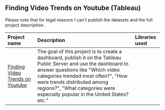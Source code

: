 ## Finding Video Trends on Youtube (Tableau)

Please note that for legal reasons I can't publish the datasets and the full project description. 

| Project name | Description | Libraries used | 
| :---------------------- | :---------------------- | :---------------------- |
| [Finding Video Trends on Youtube](https://github.com/vadim-fridman/portfolio-yandex-practicum/edit/master/08_Tableau_Dashboard_Project) | The goal of this project is to create a dashboard, publish it on the Tableau Public Server and use the dashboard to answer questions like "Which video categories trended most often?", "How were trends distributed among regions?", "What categories were especially popular in the United States? etc."| 
